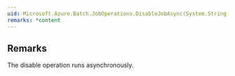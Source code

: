 ```yaml
---  
uid: Microsoft.Azure.Batch.JobOperations.DisableJobAsync(System.String,Microsoft.Azure.Batch.Common.DisableJobOption,System.Collections.Generic.IEnumerable{Microsoft.Azure.Batch.BatchClientBehavior},System.Threading.CancellationToken)  
remarks: *content  
---  
```

  
## Remarks  
 The disable operation runs asynchronously.